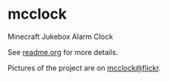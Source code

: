 mcclock
=======

Minecraft Jukebox Alarm Clock

See [readme.org](readme.org) for more details.

Pictures of the project are on [mcclock@flickr](https://www.flickr.com/photos/keloce/sets/72157644904770443/).
